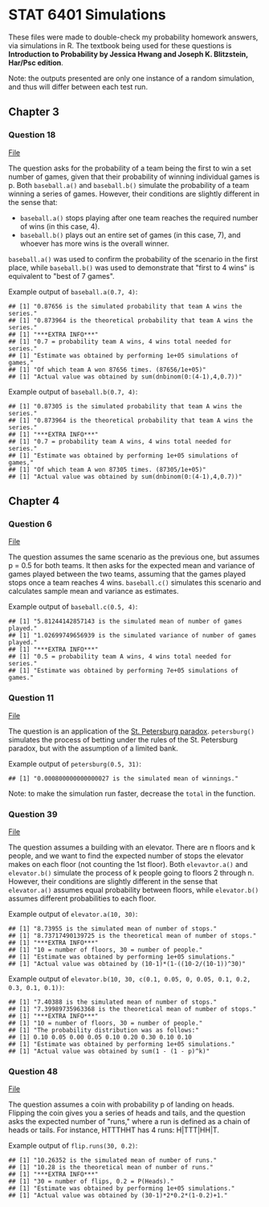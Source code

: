 # STAT 6401 Simulations

These files were made to double-check my probability homework answers, via simulations in R. The textbook being used for these questions is **Introduction to Probability by Jessica Hwang and Joseph K. Blitzstein, Har/Psc edition**.

Note: the outputs presented are only one instance of a random simulation, and thus will differ between each test run.

## Chapter 3

### Question 18

[File](files/Ch3Prob18.R)

The question asks for the probability of a team being the first to win a set number of games, given that their probability of winning individual games is p. Both ```baseball.a()``` and ```baseball.b()``` simulate the probability of a team winning a series of games. However, their conditions are slightly different in the sense that:

- ```baseball.a()``` stops playing after one team reaches the required number of wins (in this case, 4).
- ```baseball.b()``` plays out an entire set of games (in this case, 7), and whoever has more wins is the overall winner.

```baseball.a()``` was used to confirm the probability of the scenario in the first place, while ```baseball.b()``` was used to demonstrate that "first to 4 wins" is equivalent to "best of 7 games".

Example output of ```baseball.a(0.7, 4)```:

```
## [1] "0.87656 is the simulated probability that team A wins the series."
## [1] "0.873964 is the theoretical probability that team A wins the series."
## [1] "***EXTRA INFO***"
## [1] "0.7 = probability team A wins, 4 wins total needed for series."
## [1] "Estimate was obtained by performing 1e+05 simulations of games,"
## [1] "Of which team A won 87656 times. (87656/1e+05)"
## [1] "Actual value was obtained by sum(dnbinom(0:(4-1),4,0.7))"
```

Example output of ```baseball.b(0.7, 4)```:

```
## [1] "0.87305 is the simulated probability that team A wins the series."
## [1] "0.873964 is the theoretical probability that team A wins the series."
## [1] "***EXTRA INFO***"
## [1] "0.7 = probability team A wins, 4 wins total needed for series."
## [1] "Estimate was obtained by performing 1e+05 simulations of games,"
## [1] "Of which team A won 87305 times. (87305/1e+05)"
## [1] "Actual value was obtained by sum(dnbinom(0:(4-1),4,0.7))"
```

## Chapter 4

### Question 6

[File](files/Ch4Prob06.R)

The question assumes the same scenario as the previous one, but assumes p = 0.5 for both teams. It then asks for the expected mean and variance of games played between the two teams, assuming that the games played stops once a team reaches 4 wins. ```baseball.c()``` simulates this scenario and calculates sample mean and variance as estimates.

Example output of ```baseball.c(0.5, 4)```:

```
## [1] "5.81244142857143 is the simulated mean of number of games played."
## [1] "1.02699749656939 is the simulated variance of number of games played."
## [1] "***EXTRA INFO***"
## [1] "0.5 = probability team A wins, 4 wins total needed for series."
## [1] "Estimate was obtained by performing 7e+05 simulations of games."
```

### Question 11

[File](files/Ch4Prob11.R)

The question is an application of the [St. Petersburg paradox](https://en.wikipedia.org/wiki/St._Petersburg_paradox). ```petersburg()``` simulates the process of betting under the rules of the St. Petersburg paradox, but with the assumption of a limited bank.

Example output of ```petersburg(0.5, 31)```:

```
## [1] "0.000800000000000027 is the simulated mean of winnings."
```

Note: to make the simulation run faster, decrease the ```total``` in the function.

### Question 39

[File](files/Ch4Prob39.R)

The question assumes a building with an elevator. There are n floors and k people, and we want to find the expected number of stops the elevator makes on each floor (not counting the 1st floor). Both ```elevavtor.a()``` and ```elevator.b()``` simulate the process of k people going to floors 2 through n. However, their conditions are slightly different in the sense that ```elevator.a()``` assumes equal probability between floors, while ```elevator.b()``` assumes different probabilities to each floor.

Example output of ```elevator.a(10, 30)```:

```
## [1] "8.73955 is the simulated mean of number of stops."
## [1] "8.73717490139725 is the theoretical mean of number of stops."
## [1] "***EXTRA INFO***"
## [1] "10 = number of floors, 30 = number of people."
## [1] "Estimate was obtained by performing 1e+05 simulations."
## [1] "Actual value was obtained by (10-1)*(1-((10-2/(10-1))^30)"
```

Example output of ```elevator.b(10, 30, c(0.1, 0.05, 0, 0.05, 0.1, 0.2, 0.3, 0.1, 0.1))```:

```
## [1] "7.40388 is the simulated mean of number of stops."
## [1] "7.39989735963368 is the theoretical mean of number of stops."
## [1] "***EXTRA INFO***"
## [1] "10 = number of floors, 30 = number of people."
## [1] "The probability distribution was as follows:"
## [1] 0.10 0.05 0.00 0.05 0.10 0.20 0.30 0.10 0.10
## [1] "Estimate was obtained by performing 1e+05 simulations."
## [1] "Actual value was obtained by sum(1 - (1 - p)^k)"
```

### Question 48

[File](files/Ch4Prob48.R)

The question assumes a coin with probability p of landing on heads. Flipping the coin gives you a series of heads and tails, and the question asks the expected number of "runs," where a run is defined as a chain of heads or tails. For instance, HTTTHHT has 4 runs: H|TTT|HH|T.

Example output of ```flip.runs(30, 0.2)```:

```
## [1] "10.26352 is the simulated mean of number of runs."
## [1] "10.28 is the theoretical mean of number of runs."
## [1] "***EXTRA INFO***"
## [1] "30 = number of flips, 0.2 = P(Heads)."
## [1] "Estimate was obtained by performing 1e+05 simulations."
## [1] "Actual value was obtained by (30-1)*2*0.2*(1-0.2)+1."
```
